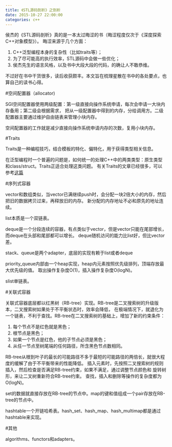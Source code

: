```yaml
---
title: 《STL源码剖析》之剖析
date: 2015-10-27 22:00:00
categories: c++
---
```


侯杰的《STL源码剖析》真的是一本太过晦涩的书（晦涩程度仅次于《深度探索C++对象模型》）。
晦涩来源于几个方面：

1. C++泛型编程本身的复杂性（比如traits等）；
2. 为了尽可能高的执行效率，STL源码中会做一些优化；
3. 侯杰先生的语言风格，以及书中大段大段的代码，的确让人不敢恭维。

不过好在书中干货很多，读后收获颇丰。本文旨在梳理星散在书中的各处要点，也算自己的读书心得。

#空间配置器（allocator)

SGI空间配置器使用两级配置：第一级直接向操作系统申请，每次会申请一大块内存备用；第二级会根据需求，
把从一级配置器中得到的内存，分给调用方。二级配置器主要通过维护自由链表来管理小块内存。

空间配置器的工作就是减少直接向操作系统申请内存的次数，复用小块内存。

#Traits

Traits是一种编程技巧，结合模板的特化、偏特化，用于获得类型相关信息。

在泛型编程时一个普遍的问题是，如何统一的处理C++中的两类类型：原生类型和class/struct。Traits正适合处理这类问题。
有关Traits的文章已经很多，可以参考[这篇](http://www.cnblogs.com/hush/archive/2004/03/10/2717.html)

#序列式容器

vector和数组类似，当vector已满继续push时，会分配一块2倍大小的内存，然后把旧的数据拷贝过来，再释放旧的内存。
新分配的内存地址不必和原先的地址连续。

list本质是一个双链表。

deque是一个分段连续的容器，有点类似于vector，但是vector只能在尾部增长，而deque在头部和尾部都可以增长。
deque随机访问的能力比list好，但比vector差。

stack、queue是两个adapter，底层的实现有赖于list或者deque

priority\_queue内部由一个heap实现，heap内元素按照优先级排列，顶端存放最大优先级的值。
取出操作复杂度O(1)，插入操作复杂度O(logN)。

slist单链表。

#关联式容器

关联式容器底层都以红黑树（RB-tree）实现。RB-tree是二叉搜索树的升级版本，二叉搜索树如果处于不平衡状态时，效率会降低，
在极端情况下，就退化为一个链表，不利于查找。RB-tree在二叉搜索树的基础上，增加了新的约束条件：

1. 每个节点不是红色就是黑色；
2. 根节点是黑色；
3. 如果一个节点是红色，他的子节点必须是黑色；
4. 从任一节点至树尾端的任何路径，所含黑色节点数相同。

RB-tree从根到叶子的最长的可能路径不多于最短的可能路径的两倍长，就很大程度的缓解了由于不平衡带来的性能降低。
插入元素时，先按照二叉搜索树的规则插入，然后检查是否满足RB-tree约束，如果不满足，通过调整节点颜色和
旋转树形，来让二叉树重新符合RB-tree约束。
查找，插入和删除等操作的复杂度都为O(logN)。

set的数据就直接存放在RB-tree的节点中。map的键和值组成一个pair存放在RB-tree的节点中。

hashtable一个开链哈希表。hash\_set、hash\_map、hash\_multimap都是通过hashtable来实现。

#其他

algorithms、functors和adapters。